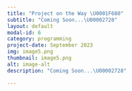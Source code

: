```yaml
---
title: "Project on the Way \U0001F680"
subtitle: "Coming Soon...\U00002728"
layout: default
modal-id: 6
category: programming
project-date: September 2023
img: image5.png
thumbnail: image5.png
alt: image-alt
description: "Coming Soon...\U00002728"

---
```

